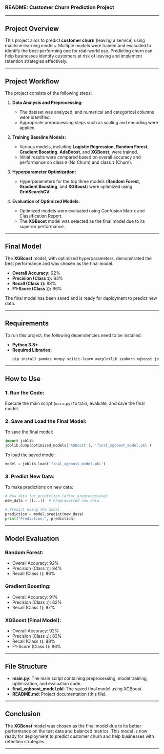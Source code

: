 ### **README: Customer Churn Prediction Project**

---

## **Project Overview**
This project aims to predict **customer churn** (leaving a service) using machine learning models. Multiple models were trained and evaluated to identify the best-performing one for real-world use. Predicting churn can help businesses identify customers at risk of leaving and implement retention strategies effectively.

---

## **Project Workflow**
The project consists of the following steps:

1. **Data Analysis and Preprocessing:**
   - The dataset was analyzed, and numerical and categorical columns were identified.
   - Appropriate preprocessing steps such as scaling and encoding were applied.

2. **Training Baseline Models:**
   - Various models, including **Logistic Regression**, **Random Forest**, **Gradient Boosting**, **AdaBoost**, and **XGBoost**, were trained.
   - Initial results were compared based on overall accuracy and performance on class `0` (No Churn) and class `1` (Churn).

3. **Hyperparameter Optimization:**
   - Hyperparameters for the top three models (**Random Forest**, **Gradient Boosting**, and **XGBoost**) were optimized using **GridSearchCV**.

4. **Evaluation of Optimized Models:**
   - Optimized models were evaluated using Confusion Matrix and Classification Report.
   - The **XGBoost** model was selected as the final model due to its superior performance.

---

## **Final Model**
The **XGBoost** model, with optimized hyperparameters, demonstrated the best performance and was chosen as the final model.  
- **Overall Accuracy:** 92%  
- **Precision (Class `1`):** 83%  
- **Recall (Class `1`):** 88%  
- **F1-Score (Class `1`):** 86%  

The final model has been saved and is ready for deployment to predict new data.

---

## **Requirements**
To run this project, the following dependencies need to be installed:
- **Python 3.8+**
- **Required Libraries:**
  ```bash
  pip install pandas numpy scikit-learn matplotlib seaborn xgboost joblib
  ```

---

## **How to Use**
### **1. Run the Code:**
Execute the main script (`main.py`) to train, evaluate, and save the final model.

### **2. Save and Load the Final Model:**
To save the final model:
```python
import joblib
joblib.dump(optimized_models['XGBoost'], 'final_xgboost_model.pkl')
```

To load the saved model:
```python
model = joblib.load('final_xgboost_model.pkl')
```

### **3. Predict New Data:**
To make predictions on new data:
```python
# New data for prediction (after preprocessing)
new_data = [[...]]  # Preprocessed new data

# Predict using the model
prediction = model.predict(new_data)
print("Prediction:", prediction)
```

---

## **Model Evaluation**
### **Random Forest:**
- Overall Accuracy: 92%
- Precision (Class `1`): 84%
- Recall (Class `1`): 86%

### **Gradient Boosting:**
- Overall Accuracy: 91%
- Precision (Class `1`): 82%
- Recall (Class `1`): 87%

### **XGBoost (Final Model):**
- Overall Accuracy: 92%
- Precision (Class `1`): 83%
- Recall (Class `1`): 88%
- F1-Score (Class `1`): 86%

---

## **File Structure**
- **main.py**: The main script containing preprocessing, model training, optimization, and evaluation code.
- **final_xgboost_model.pkl**: The saved final model using XGBoost.
- **README.md**: Project documentation (this file).

---

## **Conclusion**
The **XGBoost** model was chosen as the final model due to its better performance on the test data and balanced metrics. This model is now ready for deployment to predict customer churn and help businesses with retention strategies.

---
